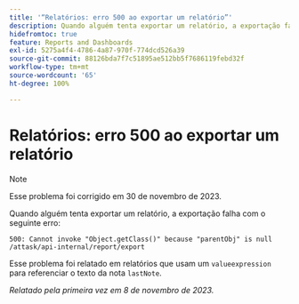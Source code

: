 ```yaml
---
title: '“Relatórios: erro 500 ao exportar um relatório”'
description: Quando alguém tenta exportar um relatório, a exportação falha com um erro 500.
hidefromtoc: true
feature: Reports and Dashboards
exl-id: 5275a4f4-4786-4a87-970f-774dcd526a39
source-git-commit: 88126bda7f7c51895ae512bb5f7686119febd32f
workflow-type: tm+mt
source-wordcount: '65'
ht-degree: 100%

---
```


# Relatórios: erro 500 ao exportar um relatório

>[!NOTE]
>
>Esse problema foi corrigido em 30 de novembro de 2023.

Quando alguém tenta exportar um relatório, a exportação falha com o seguinte erro:

```
500: Cannot invoke "Object.getClass()" because "parentObj" is null /attask/api-internal/report/export
```

Esse problema foi relatado em relatórios que usam um `valueexpression` para referenciar o texto da nota `lastNote`.

_Relatado pela primeira vez em 8 de novembro de 2023._
